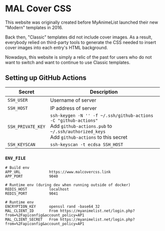 # MAL Cover CSS

This website was originally created before MyAnimeList launched their new "Modern" templates in 2016.

Back then, "Classic" templates did not include cover images. As a result, everybody relied on third-party tools to generate the CSS needed to insert cover images into each entry's HTML background.

Nowadays, this website is simply a relic of the past for users who do not want to switch and want to continue to use Classic templates.

## Setting up GitHub Actions

Secret | Description
---    | ---
`SSH_USER` | Username of server
`SSH_HOST`| IP address of server
`SSH_PRIVATE_KEY`| `ssh-keygen -N '' -f ~/.ssh/github-actions -C "github-actions"` <br> Add `github-actions.pub` to `~/.ssh/authorized_keys` <br> Add `github-actions` to this secret
`SSH_KEYSCAN`| `ssh-keyscan -t ecdsa SSH_HOST`

### `ENV_FILE`
```
# Build env
APP_URL             https://www.malcovercss.link
APP_PORT            9040

# Runtime env (during dev when running outside of docker)
REDIS_HOST          localhost
REDIS_PORT          9041

# Runtime env
ENCRYPTION_KEY      openssl rand -base64 32
MAL_CLIENT_ID       From https://myanimelist.net/login.php?from=%2Fapiconfig&account_policy=AP1
MAL_CLIENT_SECRET   From https://myanimelist.net/login.php?from=%2Fapiconfig&account_policy=AP1
```

